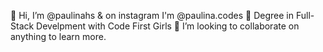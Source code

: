  👋 Hi, I’m @paulinahs & on instagram I'm @paulina.codes
 🌱 Degree in Full-Stack Develpment with Code First Girls
 💞️ I’m looking to collaborate on anything to learn more.



<!---
paulinahs/paulinahs is a ✨ special ✨ repository because its `README.md` (this file) appears on your GitHub profile.
You can click the Preview link to take a look at your changes.
--->

